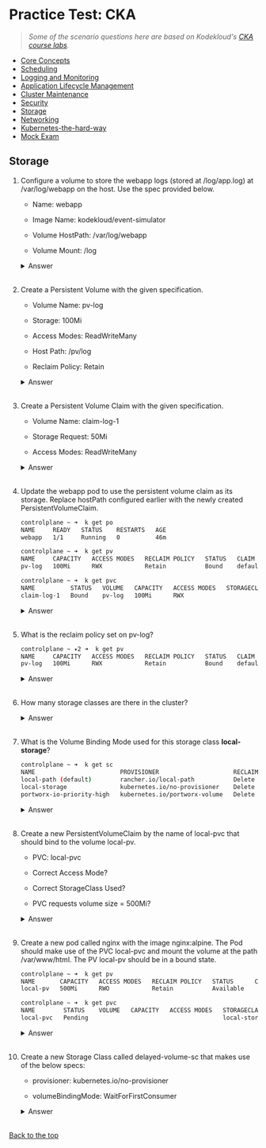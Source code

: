 
# Practice Test: CKA 

> *Some of the scenario questions here are based on Kodekloud's [CKA course labs](https://kodekloud.com/courses/ultimate-certified-kubernetes-administrator-cka-mock-exam/).*

- [Core Concepts](003-Practice-Test-CKA-Core-concepts.md) 
- [Scheduling](004-Practice-Test-CKA-Scheduling.md) 
- [Logging and Monitoring](005-Practice-Test-CKA-Logging-Monitoring.md)
- [Application Lifecycle Management](006-Practice-Test-CKA-App-Lifecycle-Management.md) 
- [Cluster Maintenance](007-Practice-Test-CKA-Cluster-Maintenance.md) 
- [Security](008-Practice-Test-CKA-Security.md) 
- [Storage](009-Practice-Test-CKA-Storage.md) 
- [Networking](010-Practice-Test-CKA-Networking.md)
- [Kubernetes-the-hard-way](011-Practice-Test-CKA-K8S-The-Hard-Way.md)
- [Mock Exam](014-Practice-Test-CKA-Mock-Exam.md)


## Storage 

1. Configure a volume to store the webapp logs (stored at /log/app.log) at /var/log/webapp on the host. Use the spec provided below.

    - Name: webapp

    - Image Name: kodekloud/event-simulator

    - Volume HostPath: /var/log/webapp

    - Volume Mount: /log

    <details><summary> Answer </summary>
    
    ```bash
    controlplane ~ ➜  k get po
    NAME     READY   STATUS    RESTARTS   AGE
    webapp   1/1     Running   0          48s

    controlplane ~ ➜  k exec -it webapp -- cat /log/app.log
    [2023-12-30 11:51:39,293] INFO in event-simulator: USER3 is viewing page3
    [2023-12-30 11:51:40,294] INFO in event-simulator: USER3 is viewing page3
    [2023-12-30 11:51:41,295] INFO in event-simulator: USER3 is viewing page3
    [2023-12-30 11:51:42,296] INFO in event-simulator: USER1 is viewing page1
    [2023-12-30 11:51:43,297] INFO in event-simulator: USER1 is viewing page2
    [2023-12-30 11:51:44,298] WARNING in event-simulator: USER5 Failed to Login as the account is locked due to MANY FAILED ATTEMPTS. 
    ```

    ```bash
    controlplane ~ ➜  export do="--dry-run=client -o yaml"

    controlplane ~ ➜  export now="--force --grace-period 0"  
    ```

    Generate a YAML file first and then delete the pod. 

    ```bash
    controlplane ~ ➜  k get po
    NAME     READY   STATUS    RESTARTS   AGE
    webapp   1/1     Running   0          4m54s

    controlplane ~ ➜  k get po webapp -o yaml > webapp.yml

    controlplane ~ ➜  ls -l
    total 4
    -rw-rw-rw- 1 root root    0 Dec 13 05:39 sample.yaml
    -rw-r--r-- 1 root root 2658 Dec 30 06:56 webapp.yml

    controlplane ~ ➜  k delete po webapp $now
    Warning: Immediate deletion does not wait for confirmation that the running resource has been terminated. The resource may continue to run on the cluster indefinitely.
    pod "webapp" force deleted

    controlplane ~ ➜  k get po
    No resources found in default namespace.  
    ```

    Add the volume and volumemount in the YAML file. Follow K8S docs. 

    ```bash
    ## webapp.yml 
    apiVersion: v1
    kind: Pod
    metadata:
      creationTimestamp: "2023-12-30T11:51:34Z"
      name: webapp
      namespace: default
    resourceVersion: "506"
    uid: 45b2b932-fbe3-4106-8926-55425cc05627
    spec:
      containers:
      - env:
        - name: LOG_HANDLERS
          value: file
        image: kodekloud/event-simulator
        imagePullPolicy: Always
        name: event-simulator
        resources: {}
        terminationMessagePath: /dev/termination-log
        terminationMessagePolicy: File
        volumeMounts:
        - mountPath: /var/run/secrets/kubernetes.io/serviceaccount
          name: kube-api-access-77kjm
          readOnly: true
        - mountPath: /log
          name: log-volume
      volumes:
      - name: log-volume
        hostPath:
        path: /var/log/webapp # directory location on host
        type: Directory # this field is optional      
    ```
    ```bash
    controlplane ~ ➜  k apply -f webapp.yml 
    pod/webapp created

    controlplane ~ ➜  k get po
    NAME     READY   STATUS    RESTARTS   AGE
    webapp   1/1     Running   0          3s 
    ```
    
    </details>
    </br>



2. Create a Persistent Volume with the given specification.

    - Volume Name: pv-log

    - Storage: 100Mi

    - Access Modes: ReadWriteMany

    - Host Path: /pv/log

    - Reclaim Policy: Retain 

    <details><summary> Answer </summary>
    
    ```bash
    ## pv-log.yaml
    apiVersion: v1
    kind: PersistentVolume
    metadata:
      name: pv-log
    spec:
      persistentVolumeReclaimPolicy: Retain
      accessModes:
        - ReadWriteMany
      capacity:
        storage: 100Mi
      storageClassName: ""
      hostPath:
        path: /pv/log
    ```
    ```bash
    controlplane ~ ➜  k apply -f pv-log.yaml 
    persistentvolume/pv-log created

    controlplane ~ ➜  k get pv
    NAME     CAPACITY   ACCESS MODES   RECLAIM POLICY   STATUS      CLAIM   STORAGECLASS   REASON   AGE
    pv-log   100Mi      RWX            Retain           Available                                   2s 
    ```
    
    </details>
    </br>



3. Create a Persistent Volume Claim with the given specification.

    - Volume Name: claim-log-1

    - Storage Request: 50Mi

    - Access Modes: ReadWriteMany

    <details><summary> Answer </summary>
    
    ```bash
    ## pvc-log.yaml
    apiVersion: v1
    kind: PersistentVolumeClaim
    metadata:
      name: claim-log-1
    spec:
      accessModes:
        - ReadWriteMany
      resources:
        requests:
        storage: 50Mi
    ```
    ```bash
    controlplane ~ ➜  k apply -f pvc-log.yaml 
    persistentvolumeclaim/claim-log-1 created

    controlplane ~ ➜  k get pv
    NAME     CAPACITY   ACCESS MODES   RECLAIM POLICY   STATUS   CLAIM                 STORAGECLASS   REASON   AGE
    pv-log   100Mi      RWX            Retain           Bound    default/claim-log-1                           4m9s

    controlplane ~ ➜  k get pvc
    NAME          STATUS   VOLUME   CAPACITY   ACCESS MODES   STORAGECLASS   AGE
    claim-log-1   Bound    pv-log   100Mi      RWX                           11s 
    ```
    
    </details>
    </br>



4. Update the webapp pod to use the persistent volume claim as its storage.
    Replace hostPath configured earlier with the newly created PersistentVolumeClaim.

    ```bash
    controlplane ~ ➜  k get po
    NAME     READY   STATUS    RESTARTS   AGE
    webapp   1/1     Running   0          46m

    controlplane ~ ➜  k get pv
    NAME     CAPACITY   ACCESS MODES   RECLAIM POLICY   STATUS   CLAIM                 STORAGECLASS   REASON   AGE
    pv-log   100Mi      RWX            Retain           Bound    default/claim-log-1                           39m

    controlplane ~ ➜  k get pvc
    NAME          STATUS   VOLUME   CAPACITY   ACCESS MODES   STORAGECLASS   AGE
    claim-log-1   Bound    pv-log   100Mi      RWX                           35m                       30m 
    ```

    <details><summary> Answer </summary>
    
    ```bash
    controlplane ~ ➜  export do="--dry-run=client -o yaml"

    controlplane ~ ➜  export now="--force --grace-period 0" 

    controlplane ~ ➜  k get po webapp -o yaml > webapp.yml 
    ```

    Just need to modify the volume sectino:

    ```yaml
    ## webapp.yml 
    apiVersion: v1
    kind: Pod
    metadata:
      creationTimestamp: "2023-12-30T12:55:20Z"
      name: webapp
      namespace: default
    resourceVersion: "978"
    uid: b6aec6fb-3333-4d77-9b34-0747f5de564c
    spec:
      containers:
      - env:
        - name: LOG_HANDLERS
          value: file
          image: kodekloud/event-simulator
          imagePullPolicy: Always
          name: event-simulator

    volumes:
    - name: log-volume
        persistentVolumeClaim:
            claimName: claim-log-1

    ```
    ```bash
    controlplane ~ ✦2 ➜  k apply -f webapp.yml 
    pod/webapp created

    controlplane ~ ✦2 ➜  k get po
    NAME     READY   STATUS    RESTARTS   AGE
    webapp   1/1     Running   0          2s
    ```

    
    </details>
    </br>



5. What is the reclaim policy set on pv-log?

    ```bash
    controlplane ~ ✦2 ➜  k get pv
    NAME     CAPACITY   ACCESS MODES   RECLAIM POLICY   STATUS   CLAIM                 STORAGECLASS   REASON   AGE
    pv-log   100Mi      RWX            Retain           Bound    default/claim-log-1                           7m27s 
    ```

    <details><summary> Answer </summary>
    
    ```bash
    controlplane ~ ✦2 ➜  k describe pv pv-log 
    Name:            pv-log
    Labels:          <none>
    Annotations:     pv.kubernetes.io/bound-by-controller: yes
    Finalizers:      [kubernetes.io/pv-protection]
    StorageClass:    
    Status:          Bound
    Claim:           default/claim-log-1
    Reclaim Policy:  Retain 
    ```
    
    </details>
    </br>



6. How many storage classes are there in the cluster?

    <details><summary> Answer </summary>
    
    ```bash
    controlplane ~ ➜  k get sc
    NAME                   PROVISIONER             RECLAIMPOLICY   VOLUMEBINDINGMODE      ALLOWVOLUMEEXPANSION   AGE
    local-path (default)   rancher.io/local-path   Delete          WaitForFirstConsumer   false                  9m2s
    ```
    
    </details>
    </br>



7. What is the Volume Binding Mode used for this storage class **local-storage**?

    ```bash
    controlplane ~ ➜  k get sc
    NAME                        PROVISIONER                     RECLAIMPOLICY   VOLUMEBINDINGMODE      ALLOWVOLUMEEXPANSION   AGE
    local-path (default)        rancher.io/local-path           Delete          WaitForFirstConsumer   false                  9m44s
    local-storage               kubernetes.io/no-provisioner    Delete          WaitForFirstConsumer   false                  36s
    portworx-io-priority-high   kubernetes.io/portworx-volume   Delete          Immediate              false                  36s 
    ```

    <details><summary> Answer </summary>
    
    ```bash
    controlplane ~ ✖ k describe sc local-storage 
    Name:            local-storage
    IsDefaultClass:  No
    Annotations:     kubectl.kubernetes.io/last-applied-configuration={"apiVersion":"storage.k8s.io/v1","kind":"StorageClass","metadata":{"annotations":{},"name":"local-storage"},"provisioner":"kubernetes.io/no-provisioner","volumeBindingMode":"WaitForFirstConsumer"}

    Provisioner:           kubernetes.io/no-provisioner
    Parameters:            <none>
    AllowVolumeExpansion:  <unset>
    MountOptions:          <none>
    ReclaimPolicy:         Delete
    VolumeBindingMode:     WaitForFirstConsumer
    Events:                <none> 
    ```
    
    </details>
    </br>



8. Create a new PersistentVolumeClaim by the name of local-pvc that should bind to the volume local-pv.

    - PVC: local-pvc

    - Correct Access Mode?

    - Correct StorageClass Used?

    - PVC requests volume size = 500Mi?

    <details><summary> Answer </summary>
    
    ```bash
    controlplane ~ ➜  k get pv
    NAME       CAPACITY   ACCESS MODES   RECLAIM POLICY   STATUS      CLAIM   STORAGECLASS    REASON   AGE
    local-pv   500Mi      RWO            Retain           Available           local-storage            19m 

    controlplane ~ ➜  k describe pv local-pv 
    Name:              local-pv
    Labels:            <none>
    Annotations:       <none>
    Finalizers:        [kubernetes.io/pv-protection]
    StorageClass:      local-storage
    Status:            Available
    Claim:             
    Reclaim Policy:    Retain
    Access Modes:      RWO
    VolumeMode:        Filesystem
    Capacity:          500Mi
    Node Affinity:     
    Required Terms:  
        Term 0:        kubernetes.io/hostname in [controlplane]
    Message:           
    Source:
        Type:  LocalVolume (a persistent volume backed by local storage on a node)
        Path:  /opt/vol1
    Events:    <none>
    ```
    ```yaml
    ## local-pvc.yaml
    apiVersion: v1
    kind: PersistentVolumeClaim
    metadata:
      name: local-pvc
    spec:
      accessModes:
        - ReadWriteOnce
      volumeMode: Filesystem
      storageClassName: local-storage
      resources:
        requests:
        storage: 500Mi 
    ```
    ```bash
    controlplane ~ ➜  k apply -f local-pvc.yaml 
    persistentvolumeclaim/local-pvc created 
    ```
    </details>
    </br>



9. Create a new pod called nginx with the image nginx:alpine. The Pod should make use of the PVC local-pvc and mount the volume at the path /var/www/html.
    The PV local-pv should be in a bound state.

    ```bash
    controlplane ~ ➜  k get pv
    NAME       CAPACITY   ACCESS MODES   RECLAIM POLICY   STATUS      CLAIM   STORAGECLASS    REASON   AGE
    local-pv   500Mi      RWO            Retain           Available           local-storage            29m

    controlplane ~ ➜  k get pvc
    NAME        STATUS    VOLUME   CAPACITY   ACCESS MODES   STORAGECLASS    AGE
    local-pvc   Pending                                      local-storage   5m17s 
    ```
        
    <details><summary> Answer </summary>
    
    ```bash
    controlplane ~ ➜  export do="--dry-run=client -o yaml"

    controlplane ~ ➜  export now="--force --grace-period 0" 

    controlplane ~ ➜  k run nginx --image nginx:alpine $do > nginx.yaml
    ```

    ```bash
    ## nginx.yaml
    apiVersion: v1
    kind: Pod
    metadata:
      creationTimestamp: null
      labels:
        run: nginx
    name: nginx
    spec:
      containers:
      - image: nginx:alpine
        name: nginx
        resources: {}
        volumeMounts:
        - mountPath: "/var/www/html"
          name: local-pv
    dnsPolicy: ClusterFirst
    restartPolicy: Always
    volumes:
    - name: local-pv
        persistentVolumeClaim:
            claimName: local-pvc
    status: {} 
    ```
    
    ```bash
    controlplane ~ ➜  k apply -f nginx.yaml 
    pod/nginx created

    controlplane ~ ➜  k get po
    NAME    READY   STATUS    RESTARTS   AGE
    nginx   1/1     Running   0          6s

    controlplane ~ ➜  k get pv
    NAME       CAPACITY   ACCESS MODES   RECLAIM POLICY   STATUS   CLAIM               STORAGECLASS    REASON   AGE
    local-pv   500Mi      RWO            Retain           Bound    default/local-pvc   local-storage            31m

    controlplane ~ ➜  k get pvc
    NAME        STATUS   VOLUME     CAPACITY   ACCESS MODES   STORAGECLASS    AGE
    local-pvc   Bound    local-pv   500Mi      RWO            local-storage   7m16s 
    ```
    
    </details>
    </br>


10. Create a new Storage Class called delayed-volume-sc that makes use of the below specs:

    - provisioner: kubernetes.io/no-provisioner

    - volumeBindingMode: WaitForFirstConsumer

    <details><summary> Answer </summary>
    
    ```bash
    ## delayed-volume-sc.yaml 
    apiVersion: storage.k8s.io/v1
    kind: StorageClass
    metadata:
      name: delayed-volume-sc
      annotations:
        storageclass.kubernetes.io/is-default-class: "false"
    provisioner: kubernetes.io/no-provisioner
    volumeBindingMode: WaitForFirstConsumer 
    ```
    
    ```bash
    controlplane ~ ➜  k apply -f delayed-volume-sc.yaml 
    storageclass.storage.k8s.io/delayed-volume-sc created

    controlplane ~ ➜  k get sc
    NAME                        PROVISIONER                     RECLAIMPOLICY   VOLUMEBINDINGMODE      ALLOWVOLUMEEXPANSION   AGE
    local-path (default)        rancher.io/local-path           Delete          WaitForFirstConsumer   false                  45m
    local-storage               kubernetes.io/no-provisioner    Delete          WaitForFirstConsumer   false                  35m
    portworx-io-priority-high   kubernetes.io/portworx-volume   Delete          Immediate              false                  35m
    delayed-volume-sc           kubernetes.io/no-provisioner    Delete          WaitForFirstConsumer   false                  3s 
    ```
    </details>
    </br>






[Back to the top](#practice-test-cka)    
